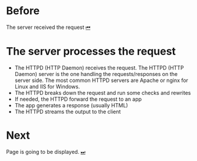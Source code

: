 # Before
The server received the request [⏮](../request/)

# The server processes the request

- The HTTPD (HTTP Daemon) receives the request. The HTTPD (HTTP Daemon) server is the one handling the requests/responses on the server side. The most common HTTPD servers are Apache or nginx for Linux and IIS for Windows.
- The HTTPD breaks down the request and run some checks and rewrites
- If needed, the HTTPD forward the request to an app
- The app generates a response (usually HTML)
- The HTTPD streams the output to the client

# Next
Page is going to be displayed. [⏭](../display/)
